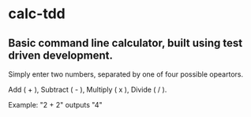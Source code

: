 # calc-tdd

## Basic command line calculator, built using test driven development.

Simply enter two numbers, separated by one of four possible opeartors.

Add ( + ), Subtract ( - ), Multiply ( x ), Divide ( / ).

Example: "2 + 2" outputs "4"
